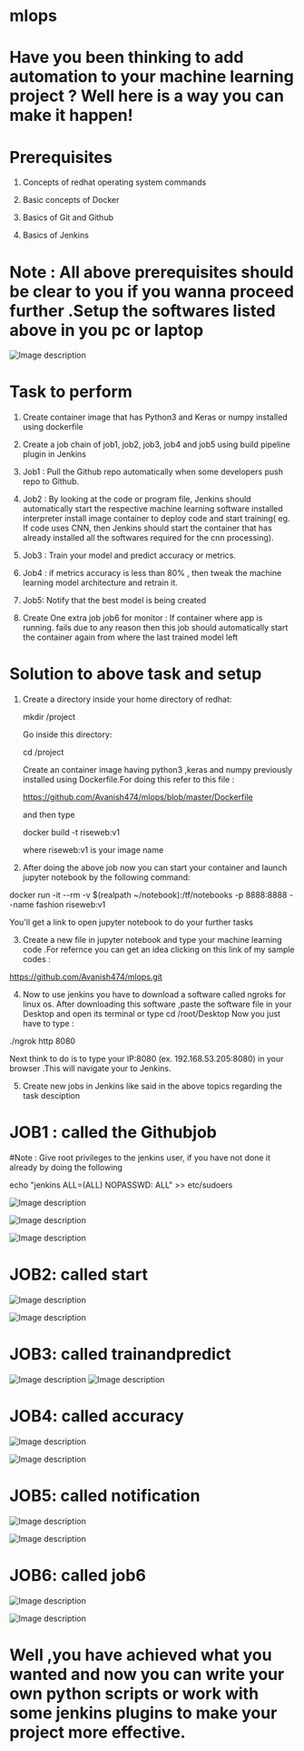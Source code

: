 # mlops

# Have you been thinking to add automation to your machine learning project ? Well here is a way you can make it happen!

# Prerequisites 

1) Concepts of redhat operating system commands

2) Basic concepts of Docker 

3) Basics of Git and Github

4) Basics of Jenkins

#  Note : All above prerequisites should be clear to you if you wanna proceed further .Setup the softwares listed above in you pc or laptop



![Image description](https://github.com/Avanish474/mlops/blob/93f527b538aea168849ce0dcba94b8509212cb67/mld.jpg)



# Task to perform

1. Create container image that has Python3 and Keras or numpy installed using dockerfile

2. Create a job chain of job1, job2, job3, job4 and job5 using build pipeline plugin in Jenkins

3. Job1 : Pull the Github repo automatically when some developers push repo to Github.

4. Job2 : By looking at the code or program file, Jenkins should automatically start the respective machine learning software installed interpreter install image container to deploy code and start training( eg. If code uses CNN, then Jenkins should start the container that has already installed all the softwares required for the cnn processing).

5. Job3 : Train your model and predict accuracy or metrics.

6. Job4 : if metrics accuracy is less than 80% , then tweak the machine learning model architecture and retrain it.

7. Job5: Notify that the best model is being created

8. Create One extra job job6 for monitor : If container where app is running. fails due to any reason then this job should automatically start the container again from where the last trained model left


# Solution to above task and setup

1) Create a directory inside your home directory of redhat:
 
 
   mkdir /project
 
 
   Go inside this directory:
 
 
   cd /project
 
 
   Create an container image having python3 ,keras and numpy previously installed using Dockerfile.For doing this refer to this file :
  
   
    https://github.com/Avanish474/mlops/blob/master/Dockerfile
  
  
   and then type 
  
  
   docker build -t riseweb:v1
  
  
   where riseweb:v1 is your image name
   
   
 
 2) After doing the above job now you can start your container and launch jupyter notebook by the following command:
 
 
 docker run -it --rm -v $(realpath ~/notebook):/tf/notebooks -p 8888:8888 --name fashion riseweb:v1
 
 
 You'll get a link to open jupyter notebook to do your further tasks
 
 
 3) Create a new file in jupyter notebook and type your machine learning code .For refernce you can get an idea clicking on this link of my sample codes :
 
 
 https://github.com/Avanish474/mlops.git
 
 
 
 4) Now to use jenkins you have to download a software called ngroks for linux os.
 After downloading this software ,paste the software file in your Desktop and open its terminal or type cd /root/Desktop
 Now you just have to type :
 
 
 ./ngrok http 8080
 
 
 Next think to do is to type your IP:8080 (ex. 192.168.53.205:8080) in your browser .This will navigate your to Jenkins.
 
 5) Create new jobs in Jenkins like said in the above topics regarding the task desciption
 
 
  # JOB1 : called the Githubjob
  #Note : Give root privileges to the jenkins user, if you have not done it already by doing the following
   
   
   echo "jenkins        ALL=(ALL)       NOPASSWD: ALL" >> etc/sudoers
  
  
  ![Image description](https://github.com/Avanish474/mlops/blob/master/1%5B1%5D.jpg)
 
 
  ![Image description](https://github.com/Avanish474/mlops/blob/master/2%5B1%5D.jpg)
 
  
  ![Image description](https://github.com/Avanish474/mlops/blob/master/3%5B1%5D.jpg)
 
 
  # JOB2: called start
  
  
  ![Image description](https://github.com/Avanish474/mlops/blob/master/IMG-20200526-WA0025%5B1%5D.jpg)
  
  
  ![Image description](https://github.com/Avanish474/mlops/blob/master/IMG-20200526-WA0027%5B1%5D.jpg)
 
 
  # JOB3: called trainandpredict
  
  
  ![Image description]()
  ![Image description]()
  
  
 
  
  
  # JOB4: called accuracy
  
  
  ![Image description]()
  
  ![Image description]()

  
  # JOB5: called notification
  
  
  ![Image description](https://github.com/Avanish474/mlops/blob/master/IMG-20200526-WA0034%5B1%5D.jpg)
  
  
  ![Image description]()
 
 
 
  # JOB6: called job6
  
  
  ![Image description](https://github.com/Avanish474/mlops/blob/master/IMG-20200526-WA0040%5B1%5D.jpg)
  
  
  ![Image description]()
  

  
# Well ,you have achieved what you wanted and now you can write your own python scripts or work with some jenkins plugins to make your project more effective.
   
 
